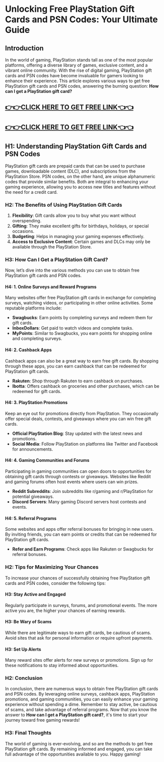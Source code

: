 # Unlocking Free PlayStation Gift Cards and PSN Codes: Your Ultimate Guide

## Introduction

In the world of gaming, PlayStation stands tall as one of the most popular platforms, offering a diverse library of games, exclusive content, and a vibrant online community. With the rise of digital gaming, PlayStation gift cards and PSN codes have become invaluable for gamers looking to enhance their experience. This article explores various ways to get free PlayStation gift cards and PSN codes, answering the burning question: **How can I get a PlayStation gift card?** 

[👉👉CLICK HERE TO GET FREE LINK👈👈](https://todaylink.site/CoinsLink/)
--
[👉👉CLICK HERE TO GET FREE LINK👈👈](https://todaylink.site/CoinsLink/)
--

## H1: Understanding PlayStation Gift Cards and PSN Codes

PlayStation gift cards are prepaid cards that can be used to purchase games, downloadable content (DLC), and subscriptions from the PlayStation Store. PSN codes, on the other hand, are unique alphanumeric codes that provide similar benefits. Both are integral to enhancing your gaming experience, allowing you to access new titles and features without the need for a credit card.

### H2: The Benefits of Using PlayStation Gift Cards

1. **Flexibility**: Gift cards allow you to buy what you want without overspending.
2. **Gifting**: They make excellent gifts for birthdays, holidays, or special occasions.
3. **Budgeting**: Helps in managing your gaming expenses effectively.
4. **Access to Exclusive Content**: Certain games and DLCs may only be available through the PlayStation Store.

### H3: How Can I Get a PlayStation Gift Card?

Now, let’s dive into the various methods you can use to obtain free PlayStation gift cards and PSN codes.

#### H4: 1. Online Surveys and Reward Programs

Many websites offer free PlayStation gift cards in exchange for completing surveys, watching videos, or participating in other online activities. Some reputable platforms include:

- **Swagbucks**: Earn points by completing surveys and redeem them for gift cards.
- **InboxDollars**: Get paid to watch videos and complete tasks.
- **MyPoints**: Similar to Swagbucks, you earn points for shopping online and completing surveys.

#### H4: 2. Cashback Apps

Cashback apps can also be a great way to earn free gift cards. By shopping through these apps, you can earn cashback that can be redeemed for PlayStation gift cards.

- **Rakuten**: Shop through Rakuten to earn cashback on purchases.
- **Ibotta**: Offers cashback on groceries and other purchases, which can be redeemed for gift cards.

#### H4: 3. PlayStation Promotions

Keep an eye out for promotions directly from PlayStation. They occasionally offer special deals, contests, and giveaways where you can win free gift cards.

- **Official PlayStation Blog**: Stay updated with the latest news and promotions.
- **Social Media**: Follow PlayStation on platforms like Twitter and Facebook for announcements.

#### H4: 4. Gaming Communities and Forums

Participating in gaming communities can open doors to opportunities for obtaining gift cards through contests or giveaways. Websites like Reddit and gaming forums often host events where users can win prizes.

- **Reddit Subreddits**: Join subreddits like r/gaming and r/PlayStation for potential giveaways.
- **Discord Servers**: Many gaming Discord servers host contests and events.

#### H4: 5. Referral Programs

Some websites and apps offer referral bonuses for bringing in new users. By inviting friends, you can earn points or credits that can be redeemed for PlayStation gift cards.

- **Refer and Earn Programs**: Check apps like Rakuten or Swagbucks for referral bonuses.

### H2: Tips for Maximizing Your Chances

To increase your chances of successfully obtaining free PlayStation gift cards and PSN codes, consider the following tips:

#### H3: Stay Active and Engaged

Regularly participate in surveys, forums, and promotional events. The more active you are, the higher your chances of earning rewards.

#### H3: Be Wary of Scams

While there are legitimate ways to earn gift cards, be cautious of scams. Avoid sites that ask for personal information or require upfront payments.

#### H3: Set Up Alerts

Many reward sites offer alerts for new surveys or promotions. Sign up for these notifications to stay informed about opportunities.

### H2: Conclusion

In conclusion, there are numerous ways to obtain free PlayStation gift cards and PSN codes. By leveraging online surveys, cashback apps, PlayStation promotions, and gaming communities, you can easily enhance your gaming experience without spending a dime. Remember to stay active, be cautious of scams, and take advantage of referral programs. Now that you know the answer to **How can I get a PlayStation gift card?**, it's time to start your journey toward free gaming rewards! 

### H3: Final Thoughts

The world of gaming is ever-evolving, and so are the methods to get free PlayStation gift cards. By remaining informed and engaged, you can take full advantage of the opportunities available to you. Happy gaming!
